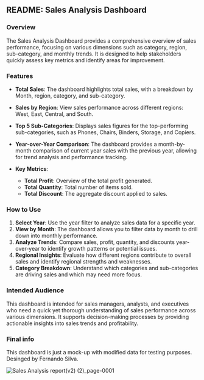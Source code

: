 ## README: Sales Analysis Dashboard

### Overview

The Sales Analysis Dashboard provides a comprehensive overview of sales performance, focusing on various dimensions such as category, region, sub-category, and monthly trends. 
It is designed to help stakeholders quickly assess key metrics and identify areas for improvement.

### Features

- **Total Sales**: The dashboard highlights total sales, with a breakdown by Month, region, category, and sub-category.
  
- **Sales by Region**: View sales performance across different regions: West, East, Central, and South.
  
- **Top 5 Sub-Categories**: Displays sales figures for the top-performing sub-categories, such as Phones, Chairs, Binders, Storage, and Copiers.
  
- **Year-over-Year Comparison**: The dashboard provides a month-by-month comparison of current year sales with the previous year, allowing for trend analysis and performance tracking.
  
- **Key Metrics**:
  - **Total Profit**: Overview of the total profit generated.
  - **Total Quantity**: Total number of items sold.
  - **Total Discount**: The aggregate discount applied to sales.

### How to Use

1. **Select Year**: Use the year filter to analyze sales data for a specific year.
2. **View by Month**: The dashboard allows you to filter data by month to drill down into monthly performance.
3. **Analyze Trends**: Compare sales, profit, quantity, and discounts year-over-year to identify growth patterns or potential issues.
4. **Regional Insights**: Evaluate how different regions contribute to overall sales and identify regional strengths and weaknesses.
5. **Category Breakdown**: Understand which categories and sub-categories are driving sales and which may need more focus.

### Intended Audience

This dashboard is intended for sales managers, analysts, and executives who need a quick yet thorough understanding of sales performance across various dimensions. 
It supports decision-making processes by providing actionable insights into sales trends and profitability.

### Final info

This dashboard is just a mock-up with modified data for testing purposes.
Desinged by Fernando Silva.

![Sales Analysis report(v2) (2)_page-0001](https://github.com/user-attachments/assets/1f3f4e81-20d9-4a2f-8886-df6179605029)



